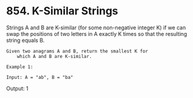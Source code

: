 # 854. K-Similar Strings

Strings A and B are K-similar (for some
        non-negative integer K) if we can swap the positions of two letters in
        A exactly K times so that the resulting string equals
        B.

    Given two anagrams A and B, return the smallest K for
        which A and B are K-similar.

    Example 1:

    Input: A = "ab", B = "ba"
Output: 1